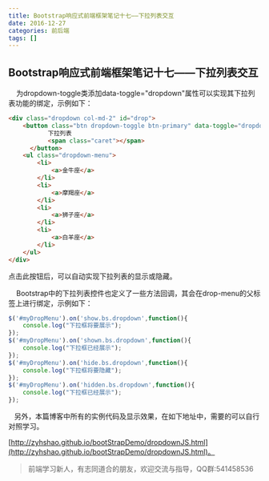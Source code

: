 ```yaml
---
title: Bootstrap响应式前端框架笔记十七——下拉列表交互
date: 2016-12-27
categories: 前后端
tags: []
---
```

## Bootstrap响应式前端框架笔记十七——下拉列表交互

    为dropdown-toggle类添加data-toggle="dropdown"属性可以实现其下拉列表功能的绑定，示例如下：

```html
<div class="dropdown col-md-2" id="drop">
    <button class="btn dropdown-toggle btn-primary" data-toggle="dropdown">
           下拉列表
           <span class="caret"></span>
      </button>
    <ul class="dropdown-menu">
        <li>
            <a>金牛座</a>
        </li>
        <li>
            <a>摩羯座</a>
        </li>
        <li>
            <a>狮子座</a>
        </li>
        <li>
            <a>白羊座</a>
        </li>
    </ul>
</div>
```

点击此按钮后，可以自动实现下拉列表的显示或隐藏。

    Bootstrap中的下拉列表控件也定义了一些方法回调，其会在drop-menu的父标签上进行绑定，示例如下：

```javascript
$('#myDropMenu').on('show.bs.dropdown',function(){
    console.log("下拉框将要展示");
});
$('#myDropMenu').on('shown.bs.dropdown',function(){
    console.log("下拉框已经展示");
});
$('#myDropMenu').on('hide.bs.dropdown',function(){
    console.log("下拉框将要隐藏");
});
$('#myDropMenu').on('hidden.bs.dropdown',function(){
    console.log("下拉框已经展示");
});

```

   另外，本篇博客中所有的实例代码及显示效果，在如下地址中，需要的可以自行对照学习。

[http://zyhshao.github.io/bootStrapDemo/dropdownJS.html](http://zyhshao.github.io/bootStrapDemo/dropdownJS.html)。

> 前端学习新人，有志同道合的朋友，欢迎交流与指导，QQ群:541458536
